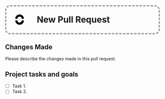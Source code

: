 <h1 style="
border-radius: 1rem;
border: 4px dashed #999;
display:flex;
align-items:center;
gap:2rem;
padding:1.2rem;
"> <img src="https://raw.githubusercontent.com/WalterBanda/c-client/ui-sync/web/icons/icon-512.png" height="48"> New Pull Request </h1>

## Changes Made

Please describe the changes made in this pull request.

## Project tasks and goals

- [ ] Task 1.
- [ ] Task 2.

